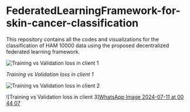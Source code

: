 # FederatedLearningFramework-for-skin-cancer-classification

This repository contains all the codes and visualizations for the classification of HAM 10000 data using the proposed decentralized federated learning framework.

![Training vs Validation loss in client 1](https://github.com/Cmatermedicalimageanalysis/FederatedLearningFramework-for-skin-cancer-classification/assets/156891606/37dbe826-2271-4971-813e-33d769d9ec6c)


*Training vs Validation loss in client 1*


![Training vs Validation loss in client 2](https://github.com/Cmatermedicalimageanalysis/FederatedLearningFramework-for-skin-cancer-classification/assets/156891606/99b02c82-c487-4b1c-92aa-7d00ef13ed6e)


![Training vs Validation loss in client 3][WhatsApp Image 2024-07-11 at 00 44 07](https://github.com/Cmatermedicalimageanalysis/FederatedLearningFramework-for-skin-cancer-classification/assets/156891606/d0a075aa-3f4a-4fa0-8503-299996252b8c)
